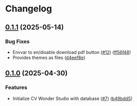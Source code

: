 # Changelog

## [0.1.1](https://github.com/germainlefebvre4/cvwonder-studio/compare/v0.1.0...v0.1.1) (2025-05-14)


### Bug Fixes

* Envvar to en/disable download pdf button  ([#12](https://github.com/germainlefebvre4/cvwonder-studio/issues/12)) ([ff56f48](https://github.com/germainlefebvre4/cvwonder-studio/commit/ff56f4863250448a4754b405f30c41c9596d4c01))
* Provides themes as files ([d4eef8e](https://github.com/germainlefebvre4/cvwonder-studio/commit/d4eef8e638740252392827da697075c02c77bb4f))

## [0.1.0](https://github.com/germainlefebvre4/cvwonder-studio/compare/v0.0.0...v0.1.0) (2025-04-30)


### Features

* Initialize CV Wonder Studio with database ([#7](https://github.com/germainlefebvre4/cvwonder-studio/issues/7)) ([b49bdd5](https://github.com/germainlefebvre4/cvwonder-studio/commit/b49bdd521c3452d28bdcb141d3302770c8451a65))
